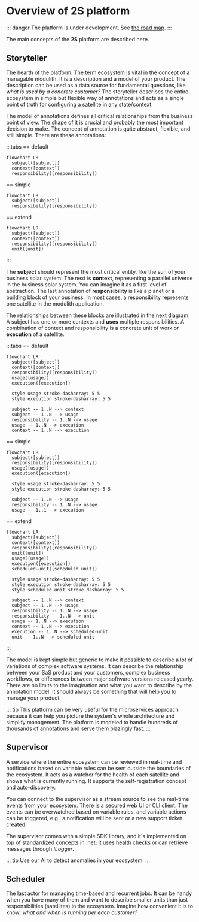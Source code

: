 # Overview of 2S platform

::: danger
The platform is under development. See [the road map](road-map).
:::

The main concepts of the **2S** platform are described here. 

## Storyteller

The hearth of the platform. The term ecosystem is vital in the concept of a managable modulith. It is a description and a model of your product. The description can be used as a data source for fundamental questions, like *what is used by a concrete customer?* The storyteller describes the entire ecosystem in simple but flexible way of annotations and acts as a single point of truth for configuring a satellite in any state/context.

The model of annotations defines all critical relationships from the business point of view. The shape of it is crucial and probably the most important decision to make. The concept of annotation is quite abstract, flexible, and still simple. There are these annotations:

:::tabs
== default
``` mermaid
flowchart LR
  subject([subject])
  context([context])
  responsibility([responsibility])
```
== simple
``` mermaid
flowchart LR
  subject([subject])
  responsibility([responsibility])
```
== extend
``` mermaid
flowchart LR
  subject([subject])
  context([context])
  responsibility([responsibility])
  unit([unit])
```
:::

The **subject** should represent the most critical entity, like the sun of your business solar system. The next is **context**, representing a parallel universe in the business solar system. You can imagine it as a first level of abstraction. The last annotation of **responsibility** is like a planet or a building block of your business. In most cases, a responsibility represents one satellite in the modulith application.

The relationships between these blocks are illustrated in the next diagram. A subject has one or more contexts and **uses** multiple responsibilities. A combination of context and responsibility is a concrete unit of work or **execution** of a satellite.

:::tabs
== default
``` mermaid
flowchart LR
  subject([subject])
  context([context])
  responsibility([responsibility])
  usage([usage])
  execution([execution])

  style usage stroke-dasharray: 5 5
  style execution stroke-dasharray: 5 5

  subject -- 1..N --> context
  subject -- 1..N --> usage
  responsibility -- 1..N --> usage
  usage -- 1..N --> execution
  context -- 1..N --> execution
```
== simple
``` mermaid
flowchart LR
  subject([subject])
  responsibility([responsibility])
  usage([usage])
  execution([execution])

  style usage stroke-dasharray: 5 5
  style execution stroke-dasharray: 5 5

  subject -- 1..N --> usage
  responsibility -- 1..N --> usage
  usage -- 1..1 --> execution
```
== extend
``` mermaid
flowchart LR
  subject([subject])
  context([context])
  responsibility([responsibility])
  unit([unit])
  usage([usage])
  execution([execution])
  scheduled-unit([scheduled unit])

  style usage stroke-dasharray: 5 5
  style execution stroke-dasharray: 5 5
  style scheduled-unit stroke-dasharray: 5 5

  subject -- 1..N --> context
  subject -- 1..N --> usage
  responsibility -- 1..N --> usage
  responsibility -- 1..N --> unit
  usage -- 1..N --> execution
  context -- 1..N --> execution
  execution -- 1..N --> scheduled-unit
  unit -- 1..N --> scheduled-unit
```
:::

The model is kept simple but generic to make it possible to describe a lot of variations of complex software systems. It can describe the relationship between your SaS product and your customers, complex business workflows, or differences between major software versions released yearly. There are no limits to the imagination and what you want to describe by the annotation model. It should always be something that will help you to manage your product.

::: tip
This platform can be very useful for the microservices approach because it can help you picture the system's whole architecture and simplify management. The platform is modeled to handle hundreds of thousands of annotations and serve them blazingly fast. 
:::

## Supervisor

A service where the entire ecosystem can be reviewed in real-time and notifications based on variable rules can be sent outside the boundaries of the ecosystem. It acts as a watcher for the health of each satellite and shows what is currently running. It supports the self-registration concept and auto-discovery.

You can connect to the supervisor as a stream source to see the real-time events from your ecosystem. There is a secured web UI or CLI client. The events can be overwatched based on variable rules, and variable actions can be triggered, e.g., a notification will be sent or a new support ticket created.

The supervisor comes with a simple SDK library, and it's implemented on top of standardized concepts in .net; it uses [health checks](https://learn.microsoft.com/en-us/aspnet/core/host-and-deploy/health-checks) or can retrieve messages through *ILogger*.

::: tip
Use our AI to detect anomalies in your ecosystem. <Badge type="warning" text="under the development" />
:::

## Scheduler

The last actor for managing time-based and recurrent jobs. It can be handy when you have many of them and want to describe smaller units than just responsibilities (satellites) in the ecosystem. Imagine how convenient it is to know: *what and when is running per each customer?*
